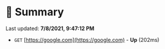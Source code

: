 # 📖 Summary
Last updated: **7/8/2021, 9:47:12 PM**

- `GET` [https://google.com](https://google.com) - **Up** (202ms)
